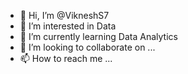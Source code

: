 - 👋 Hi, I’m @VikneshS7
- 👀 I’m interested in Data 
- 🌱 I’m currently learning Data Analytics
- 💞️ I’m looking to collaborate on ...
- 📫 How to reach me ...

<!---
VikneshS7/VikneshS7 is a ✨ special ✨ repository because its `README.md` (this file) appears on your GitHub profile.
You can click the Preview link to take a look at your changes.
--->
